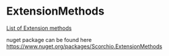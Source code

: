 # ExtensionMethods



[List of Extension methods](Scorchio.ExtensionMethods.md)

nuget package can be found here https://www.nuget.org/packages/Scorchio.ExtensionMethods


